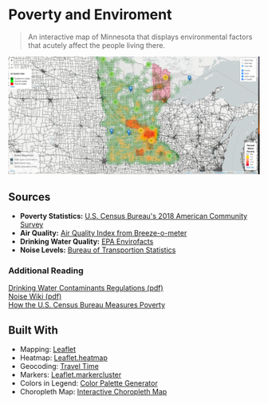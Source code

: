 # Poverty and Enviroment
> An interactive map of Minnesota that displays environmental factors that acutely affect the people living there. 

![screenshot here](header.png)

## Sources

* **Poverty Statistics:** [U.S. Census Bureau's 2018 American Community Survey](https://www.census.gov/data/developers/data-sets/acs-1year.html)
* **Air Quality:** [Air Quality Index from Breeze-o-meter](https://breezometer.com/)
* **Drinking Water Quality:** [EPA Envirofacts](https://www.epa.gov/enviro/sdwis-model)
* **Noise Levels:** [Bureau of Transportion Statistics](https://data-usdot.opendata.arcgis.com/datasets/conus-road-and-aviation-noise-image-service)

### Additional Reading

[Drinking Water Contaminants Regulations (pdf)](https://www.epa.gov/sites/production/files/2016-06/documents/npwdr_complete_table.pdf)<br/>
[Noise Wiki (pdf)](https://www.epa.gov/sites/production/files/2016-06/documents/npwdr_complete_table.pdf)<br/>
[How the U.S. Census Bureau Measures Poverty](https://www.census.gov/topics/income-poverty/poverty/guidance/poverty-measures.html)

## Built With
* Mapping: [Leaflet](https://leafletjs.com/)
* Heatmap: [Leaflet.heatmap](https://leafletjs.com/)
* Geocoding: [Travel Time](https://traveltime.com/)
* Markers: [Leaflet.markercluster](https://github.com/Leaflet/Leaflet.markercluster)
* Colors in Legend: [Color Palette Generator](https://github.com/google/palette.js#readme)
* Choropleth Map: [Interactive Choropleth Map](https://leafletjs.com/examples/choropleth/)
